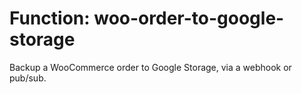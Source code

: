 # Function: woo-order-to-google-storage
Backup a WooCommerce order to Google Storage, via a webhook or pub/sub.

